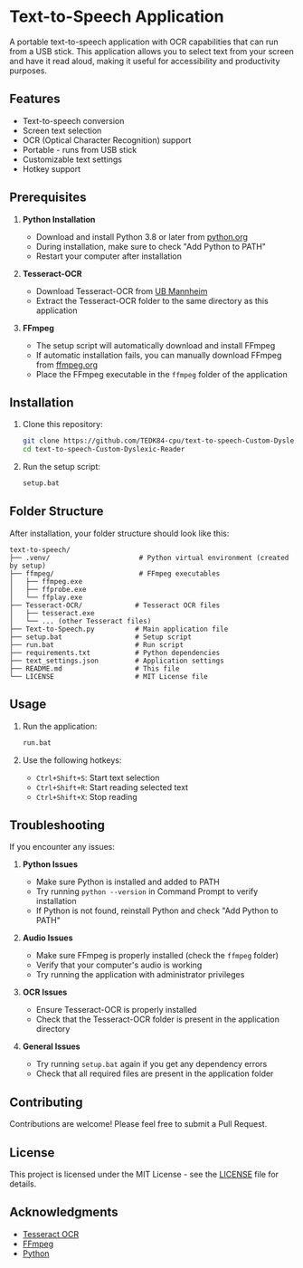# Text-to-Speech Application

A portable text-to-speech application with OCR capabilities that can run from a USB stick. This application allows you to select text from your screen and have it read aloud, making it useful for accessibility and productivity purposes.

## Features

- Text-to-speech conversion
- Screen text selection
- OCR (Optical Character Recognition) support
- Portable - runs from USB stick
- Customizable text settings
- Hotkey support

## Prerequisites

1. **Python Installation**
   - Download and install Python 3.8 or later from [python.org](https://www.python.org/downloads/)
   - During installation, make sure to check "Add Python to PATH"
   - Restart your computer after installation

2. **Tesseract-OCR**
   - Download Tesseract-OCR from [UB Mannheim](https://github.com/UB-Mannheim/tesseract/wiki)
   - Extract the Tesseract-OCR folder to the same directory as this application

3. **FFmpeg**
   - The setup script will automatically download and install FFmpeg
   - If automatic installation fails, you can manually download FFmpeg from [ffmpeg.org](https://ffmpeg.org/download.html)
   - Place the FFmpeg executable in the `ffmpeg` folder of the application

## Installation

1. Clone this repository:
   ```bash
   git clone https://github.com/TEDK84-cpu/text-to-speech-Custom-Dyslexic-Reader.git
   cd text-to-speech-Custom-Dyslexic-Reader
   ```

2. Run the setup script:
   ```bash
   setup.bat
   ```

## Folder Structure

After installation, your folder structure should look like this:

```
text-to-speech/
├── .venv/                      # Python virtual environment (created by setup)
├── ffmpeg/                     # FFmpeg executables
│   ├── ffmpeg.exe
│   ├── ffprobe.exe
│   └── ffplay.exe
├── Tesseract-OCR/             # Tesseract OCR files
│   ├── tesseract.exe
│   └── ... (other Tesseract files)
├── Text-to-Speech.py          # Main application file
├── setup.bat                  # Setup script
├── run.bat                    # Run script
├── requirements.txt           # Python dependencies
├── text_settings.json         # Application settings
├── README.md                  # This file
└── LICENSE                    # MIT License file
```

## Usage

1. Run the application:
   ```bash
   run.bat
   ```

2. Use the following hotkeys:
   - `Ctrl+Shift+S`: Start text selection
   - `Ctrl+Shift+R`: Start reading selected text
   - `Ctrl+Shift+X`: Stop reading

## Troubleshooting

If you encounter any issues:

1. **Python Issues**
   - Make sure Python is installed and added to PATH
   - Try running `python --version` in Command Prompt to verify installation
   - If Python is not found, reinstall Python and check "Add Python to PATH"

2. **Audio Issues**
   - Make sure FFmpeg is properly installed (check the `ffmpeg` folder)
   - Verify that your computer's audio is working
   - Try running the application with administrator privileges

3. **OCR Issues**
   - Ensure Tesseract-OCR is properly installed
   - Check that the Tesseract-OCR folder is present in the application directory

4. **General Issues**
   - Try running `setup.bat` again if you get any dependency errors
   - Check that all required files are present in the application folder

## Contributing

Contributions are welcome! Please feel free to submit a Pull Request.

## License

This project is licensed under the MIT License - see the [LICENSE](LICENSE) file for details.

## Acknowledgments

- [Tesseract OCR](https://github.com/tesseract-ocr/tesseract)
- [FFmpeg](https://ffmpeg.org/)
- [Python](https://www.python.org/) 